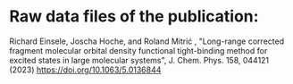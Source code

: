 # Raw data files of the publication:
Richard Einsele, Joscha Hoche, and Roland Mitrić , "Long-range corrected fragment molecular orbital density functional tight-binding method for excited states in large molecular systems", J. Chem. Phys. 158, 044121 (2023) https://doi.org/10.1063/5.0136844
